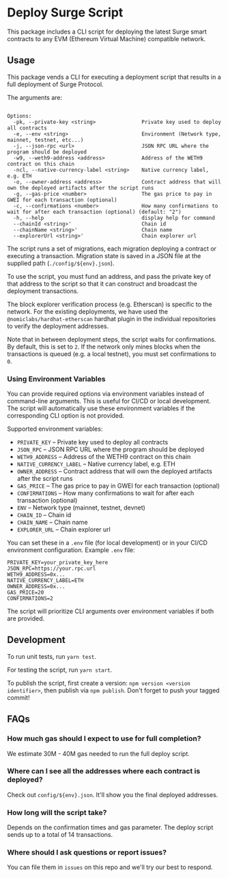 # Deploy Surge Script

This package includes a CLI script for deploying the latest Surge smart contracts to any EVM (Ethereum Virtual Machine) compatible network.

## Usage

This package vends a CLI for executing a deployment script that results in a full deployment of Surge Protocol.

The arguments are:

```text

Options:
  -pk, --private-key <string>               Private key used to deploy all contracts
  -e, --env <string>                        Environment (Network type, mainnet, testnet, etc...)
  -j, --json-rpc <url>                      JSON RPC URL where the program should be deployed
  -w9, --weth9-address <address>            Address of the WETH9 contract on this chain
  -ncl, --native-currency-label <string>    Native currency label, e.g. ETH
  -o, --owner-address <address>             Contract address that will own the deployed artifacts after the script runs
  -g, --gas-price <number>                  The gas price to pay in GWEI for each transaction (optional)
  -c, --confirmations <number>              How many confirmations to wait for after each transaction (optional) (default: "2")
  -h, --help                                display help for command
  --chainId <string>'                       Chain id
  --chainName <string>'                     Chain name
  --explorerUrl <string>'                   Chain explorer url
```

The script runs a set of migrations, each migration deploying a contract or executing a transaction. Migration state is
saved in a JSON file at the supplied path (`./config/${env}.json`).

To use the script, you must fund an address, and pass the private key of that address to the script so that it can construct
and broadcast the deployment transactions.

The block explorer verification process (e.g. Etherscan) is specific to the network. For the existing deployments,
we have used the `@nomiclabs/hardhat-etherscan` hardhat plugin in the individual repositories to verify the deployment addresses.

Note that in between deployment steps, the script waits for confirmations. By default, this is set to `2`. If the network
only mines blocks when the transactions is queued (e.g. a local testnet), you must set confirmations to `0`.

### Using Environment Variables

You can provide required options via environment variables instead of command-line arguments. This is useful for CI/CD or local development. The script will automatically use these environment variables if the corresponding CLI option is not provided.

Supported environment variables:

- `PRIVATE_KEY` – Private key used to deploy all contracts
- `JSON_RPC` – JSON RPC URL where the program should be deployed
- `WETH9_ADDRESS` – Address of the WETH9 contract on this chain
- `NATIVE_CURRENCY_LABEL` – Native currency label, e.g. ETH
- `OWNER_ADDRESS` – Contract address that will own the deployed artifacts after the script runs
- `GAS_PRICE` – The gas price to pay in GWEI for each transaction (optional)
- `CONFIRMATIONS` – How many confirmations to wait for after each transaction (optional)
- `ENV` – Network type (mainnet, testnet, devnet)
- `CHAIN_ID` – Chain id
- `CHAIN_NAME` – Chain name
- `EXPLORER_URL` – Chain explorer url

You can set these in a `.env` file (for local development) or in your CI/CD environment configuration. Example `.env` file:

```env
PRIVATE_KEY=your_private_key_here
JSON_RPC=https://your.rpc.url
WETH9_ADDRESS=0x...
NATIVE_CURRENCY_LABEL=ETH
OWNER_ADDRESS=0x...
GAS_PRICE=20
CONFIRMATIONS=2
```

The script will prioritize CLI arguments over environment variables if both are provided.

## Development

To run unit tests, run `yarn test`.

For testing the script, run `yarn start`.

To publish the script, first create a version: `npm version <version identifier>`, then publish via `npm publish`.
Don't forget to push your tagged commit!

## FAQs

### How much gas should I expect to use for full completion?

We estimate 30M - 40M gas needed to run the full deploy script.

### Where can I see all the addresses where each contract is deployed?

Check out `config/${env}.json`. It'll show you the final deployed addresses.

### How long will the script take?

Depends on the confirmation times and gas parameter. The deploy script sends up to a total of 14 transactions.

### Where should I ask questions or report issues?

You can file them in `issues` on this repo and we'll try our best to respond.
